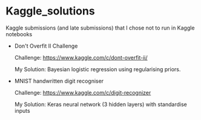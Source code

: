 # Kaggle_solutions
Kaggle submissions (and late submissions) that I chose not to run in Kaggle notebooks

* Don't Overfit II Challenge

    Challenge: https://www.kaggle.com/c/dont-overfit-ii/

    My Solution: Bayesian logistic regression using regularising priors.
    
* MNIST handwritten digit recogniser

    Challenge: https://www.kaggle.com/c/digit-recognizer

    My Solution: Keras neural network (3 hidden layers) with standardise inputs
